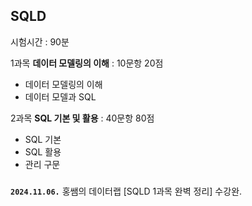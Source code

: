 ## SQLD
시험시간 : 90분

1과목 **데이터 모델링의 이해** : 10문항 20점
- 데이터 모델링의 이해
- 데이터 모델과 SQL

2과목 **SQL 기본 및 활용** : 40문항 80점
- SQL 기본
- SQL 활용
- 관리 구문

###
**`2024.11.06.`**
홍쌤의 데이터랩 [SQLD 1과목 완벽 정리] 수강완.
